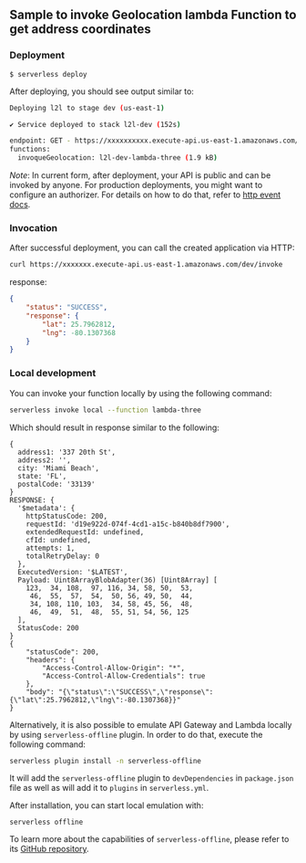 <!--
title: 'Sample to invoke Geolocation lambda Function to get address coordinates'
description: 'This template demonstrates how to make a simple HTTP API with Node.js running on AWS Lambda and API Gateway using the Serverless Framework.'
layout: Doc
framework: v3
platform: AWS
language: nodeJS
authorLink: 'https://github.com/serverless'
authorName: 'Serverless, inc.'
authorAvatar: 'https://avatars1.githubusercontent.com/u/13742415?s=200&v=4'
-->


## Sample to invoke Geolocation lambda Function to get address coordinates

### Deployment

```
$ serverless deploy
```

After deploying, you should see output similar to:

```bash
Deploying l2l to stage dev (us-east-1)

✔ Service deployed to stack l2l-dev (152s)

endpoint: GET - https://xxxxxxxxxx.execute-api.us-east-1.amazonaws.com/dev/invoke
functions:
  invoqueGeolocation: l2l-dev-lambda-three (1.9 kB)
```

_Note_: In current form, after deployment, your API is public and can be invoked by anyone. For production deployments, you might want to configure an authorizer. For details on how to do that, refer to [http event docs](https://www.serverless.com/framework/docs/providers/aws/events/apigateway/).

### Invocation

After successful deployment, you can call the created application via HTTP:

```bash
curl https://xxxxxxx.execute-api.us-east-1.amazonaws.com/dev/invoke
```

response:

```json
{
    "status": "SUCCESS",
    "response": {
        "lat": 25.7962812,
        "lng": -80.1307368
    }
}
```

### Local development

You can invoke your function locally by using the following command:

```bash
serverless invoke local --function lambda-three
```

Which should result in response similar to the following:

```
{
  address1: '337 20th St',
  address2: '',
  city: 'Miami Beach',
  state: 'FL',
  postalCode: '33139'
}
RESPONSE: {
  '$metadata': {
    httpStatusCode: 200,
    requestId: 'd19e922d-074f-4cd1-a15c-b840b8df7900',
    extendedRequestId: undefined,
    cfId: undefined,
    attempts: 1,
    totalRetryDelay: 0
  },
  ExecutedVersion: '$LATEST',
  Payload: Uint8ArrayBlobAdapter(36) [Uint8Array] [
    123,  34, 108,  97, 116, 34, 58, 50,  53,
     46,  55,  57,  54,  50, 56, 49, 50,  44,
     34, 108, 110, 103,  34, 58, 45, 56,  48,
     46,  49,  51,  48,  55, 51, 54, 56, 125
  ],
  StatusCode: 200
}
{
    "statusCode": 200,
    "headers": {
        "Access-Control-Allow-Origin": "*",
        "Access-Control-Allow-Credentials": true
    },
    "body": "{\"status\":\"SUCCESS\",\"response\":{\"lat\":25.7962812,\"lng\":-80.1307368}}"
}
```


Alternatively, it is also possible to emulate API Gateway and Lambda locally by using `serverless-offline` plugin. In order to do that, execute the following command:

```bash
serverless plugin install -n serverless-offline
```

It will add the `serverless-offline` plugin to `devDependencies` in `package.json` file as well as will add it to `plugins` in `serverless.yml`.

After installation, you can start local emulation with:

```
serverless offline
```

To learn more about the capabilities of `serverless-offline`, please refer to its [GitHub repository](https://github.com/dherault/serverless-offline).
